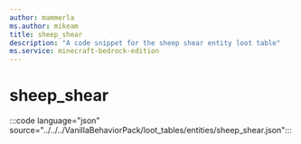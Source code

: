 ```yaml
---
author: mammerla
ms.author: mikeam
title: sheep_shear
description: "A code snippet for the sheep shear entity loot table"
ms.service: minecraft-bedrock-edition
---
```


# sheep_shear

:::code language="json" source="../../../VanillaBehaviorPack/loot_tables/entities/sheep_shear.json":::
